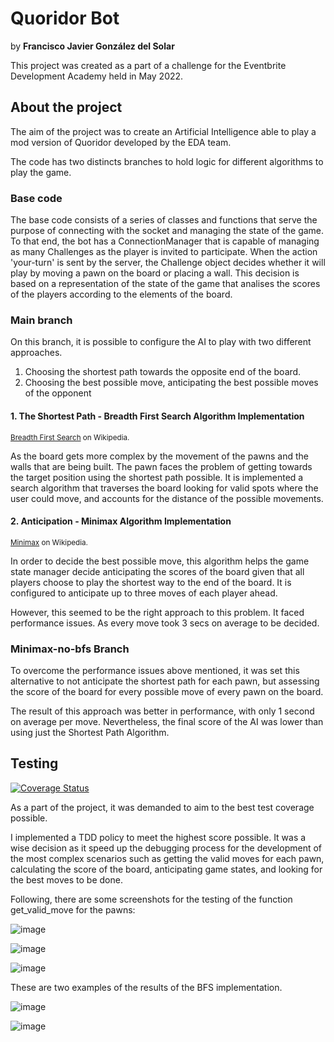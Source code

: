<h1>Quoridor Bot</h1>
by <strong>Francisco Javier González del Solar</strong>

<p>This project was created as a part of a challenge for the Eventbrite Development Academy held in May 2022.</p>

<h2>About the project</h2>
<p>The aim of the project was to create an Artificial Intelligence able to play a mod version of Quoridor developed by the EDA team.</p>
<p>The code has two distincts branches to hold logic for different algorithms to play the game.</p>

<h3>Base code</h3>
The base code consists of a series of classes and functions that serve the purpose of connecting with the socket and managing the state of the game. To that end, the bot
has a ConnectionManager that is capable of managing as many Challenges as the player is invited to participate. 
When the action 'your-turn' is sent by the server, the Challenge object decides whether it will play by moving a pawn on the board or placing a wall. This decision is 
based on a representation of the state of the game that analises the scores of the players according to the elements of the board.

<h3>Main branch</h3>

<p>On this branch, it is possible to configure the AI to play with two different approaches.</p>
<ol>
    <li>Choosing the shortest path towards the opposite end of the board.</li>
    <li>Choosing the best possible move, anticipating the best possible moves of the opponent</li>
</ol>

<h4>1. The Shortest Path - Breadth First Search Algorithm Implementation</h4>
<small><a href="https://en.wikipedia.org/wiki/Breadth-first_search">Breadth First Search</a> on Wikipedia.</small>
<p>As the board gets more complex by the movement of the pawns and the walls that are being built. The pawn faces the problem of getting towards the target position
using the shortest path possible. It is implemented a search algorithm that traverses the board looking for valid spots where the user could move, and accounts for the distance of the possible movements.</p>

<h4>2. Anticipation - Minimax Algorithm Implementation</h4>
<small><a href="https://en.wikipedia.org/wiki/Minimax">Minimax</a> on Wikipedia.</small>
<p>In order to decide the best possible move, this algorithm helps the game state manager decide anticipating the scores of the board given that all players choose to play the shortest way to the end of the board. It is configured to anticipate up to three moves of each player ahead.</p>

<p>However, this seemed to be the right approach to this problem. It faced performance issues. As every move took 3 secs on average to be decided.</p>

<h3>Minimax-no-bfs Branch</h3>

<p>To overcome the performance issues above mentioned, it was set this alternative to not anticipate the shortest path for each pawn, but assessing the score of the board for every possible move of every pawn on the board.</p>
<p>The result of this approach was better in performance, with only 1 second on average per move. Nevertheless, the final score of the AI was lower than using just the Shortest Path Algorithm.</p>

<h2>Testing</h2>
<a href='https://coveralls.io/github/frangdelsolar/EDA?branch=main'><img src='https://coveralls.io/repos/github/frangdelsolar/EDA/badge.svg?branch=main' alt='Coverage Status' /></a>
<p>As a part of the project, it was demanded to aim to the best test coverage possible.</p>
<p>I implemented a TDD policy to meet the highest score possible. It was a wise decision as it speed up the debugging process for the development of the most complex scenarios such as getting the valid moves for each pawn, calculating the score of the board, anticipating game states, and looking for the best moves to be done.</p>

<p>Following, there are some screenshots for the testing of the function get_valid_move for the pawns: </p>

![image](https://user-images.githubusercontent.com/54779433/169143711-09412c3f-1b48-40db-a259-603fb330ca71.png)

![image](https://user-images.githubusercontent.com/54779433/169143786-83d77437-abb3-4ac6-ba2c-955ce3b95f37.png)

![image](https://user-images.githubusercontent.com/54779433/169143888-88549ae8-561c-49a7-8fdb-8ac724af2398.png)


<p>These are two examples of the results of the BFS implementation.</p>

![image](https://user-images.githubusercontent.com/54779433/169144755-0c4e921c-2ca6-4d09-8aba-460045906930.png)

![image](https://user-images.githubusercontent.com/54779433/169144531-5c75582b-2643-4d22-b144-5731b8efe86e.png)



